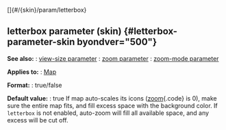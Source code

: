 []{#/{skin}/param/letterbox}
  ## letterbox parameter (skin) {#letterbox-parameter-skin byondver="500"}
  **See also:**
  :   [view-size parameter](ref/%7Bskin%7D/param/view-size)
  :   [zoom parameter](ref/%7Bskin%7D/param/zoom)
  :   [zoom-mode parameter](ref/%7Bskin%7D/param/zoom-mode)
  <!-- -->
  **Applies to:**
  :   [Map](ref/%7Bskin%7D/control/map)
  <!-- -->
  **Format:**
  :   true/false
  <!-- -->
  **Default value:**
  :   true
  If map auto-scales its icons ([zoom](ref/%7Bskin%7D/param/zoom){.code} is
  0), make sure the entire map fits, and fill excess space with the
  background color.
  If `letterbox` is not enabled, auto-zoom will fill all available space,
  and any excess will be cut off.